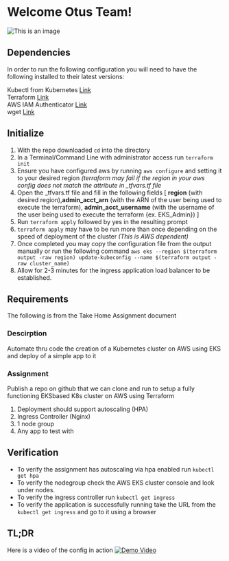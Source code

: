 # Welcome Otus Team!
![This is an image](https://gitpublicimages.s3.us-east-2.amazonaws.com/main-otus-logo-small.png)

## Dependencies

In order to run the following configuration you will need to have the following installed to their latest versions:

Kubectl from Kubernetes [Link](https://kubernetes.io/docs/tasks/tools/) </br>
Terraform [Link](https://learn.hashicorp.com/tutorials/terraform/install-cli) </br>
AWS IAM Authenticator [Link](https://docs.aws.amazon.com/eks/latest/userguide/install-aws-iam-authenticator.html)</br>
wget [Link](https://www.jcchouinard.com/wget/)


## Initialize

1. With the repo downloaded `cd` into the directory
2. In a Terminal/Command Line with administrator access run `terraform init`
3. Ensure you have configured aws by running `aws configure` and setting it to your desired region *(terraform may fail if the region in your aws config does not match the attribute in _tfvars.tf file*
4. Open the _tfvars.tf file and fill in the following fields [ **region** (with desired region),**admin_acct_arn** (with the ARN of the user being used to execute the terraform), **admin_acct_username** (with the username of the user being used to execute the terraform {ex. EKS_Admin}) ]
5. Run `terraform apply` followed by yes in the resulting prompt
6. `terraform apply` may have to be run more than once depending on the speed of deployment of the cluster *(This is AWS dependent)*
7. Once completed you may copy the configuration file from the output manually or run the following command `aws eks --region $(terraform output -raw region) update-kubeconfig --name $(terraform output -raw cluster_name)`
8. Allow for 2-3 minutes for the ingress application load balancer to be established.


## Requirements

The following is from the Take Home Assignment document
### Descirption
Automate thru code the creation of a Kubernetes cluster on AWS using EKS and deploy of
a simple app to it

### Assignment
Publish a repo on github that we can clone and run to setup a fully functioning EKSbased
K8s cluster on AWS using Terraform

1. Deployment should support autoscaling (HPA)
2. Ingress Controller (Nginx)
3. 1 node group
4. Any app to test with

## Verification

- To verify the assignment has autoscaling via hpa enabled run `kubectl get hpa`
- To verify the nodegroup check the AWS EKS cluster console and look under nodes.
- To verify the ingress controller run `kubectl get ingress`
- To verify the application is successfully running take the URL from the `kubectl get ingress` and go to it using a browser

## TL;DR
Here is a video of the config in action
[![Demo Video](https://img.youtube.com/vi/STqYDRF6dw4/0.jpg)](https://www.youtube.com/watch?v=STqYDRF6dw4)
